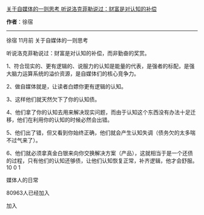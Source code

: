 

[关于自媒体的一则思考 听说洛克菲勒说过：财富是对认知的补偿](https://m.okjike.com/originalPosts/66521a450b61ef7c963baae7?s=ewoidSI6ICI1N2Y0ZGFjYWI2YzFlNTEzMDBiMDQyNmQiCn0=)

**作者**：徐宿

---

徐宿
11月前
关于自媒体的一则思考

听说洛克菲勒说过：财富是对认知的补偿，而非勤奋的奖赏。

1、符合现实的、更有逻辑的、说服力的认知是能量的代表，是强者的标配，是强大脑力运算系统的溢价资源，是自媒体们的核心竞争力。

2、做自媒体就是，让读者白嫖你更有逻辑的认知。

3、这样他们就天然欠下了你的认知债。

4、他们拿了你的认知去用来解决现实问题，而由于认知这个东西没有办法十足迁移，他们在利用你的认知的时候必然会出错。

5、他们出了错，但又看到你始终正确，他们就会产生认知失调（债务欠的太多喘不过气来了）。

6、他们就必须拿真金白银来向你交换解决方案（产品），这就相当于是一个还债的过程，只有他们的认知还够债，让他们认知恢复正常，补齐逻辑，他才会舒服。
10
0
1

媒体人的日常

80963人已经加入

加入

